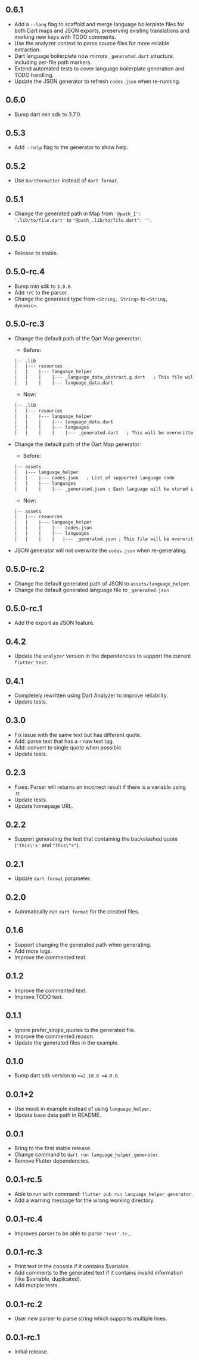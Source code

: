 ## 0.6.1

* Add a `--lang` flag to scaffold and merge language boilerplate files for both Dart maps and JSON exports, preserving existing translations and marking new keys with TODO comments.
* Use the analyzer context to parse source files for more reliable extraction.
* Dart language boilerplate now mirrors `_generated.dart` structure, including per-file path markers.
* Extend automated tests to cover language boilerplate generation and TODO handling.
* Update the JSON generator to refresh `codes.json` when re-running.

## 0.6.0

* Bump dart min sdk to 3.7.0.

## 0.5.3

* Add `--help` flag to the generator to show help.

## 0.5.2

* Use `DartFormatter` instead of `dart format`.

## 0.5.1

* Change the generated path in Map from `'@path_1': '.lib/to/file.dart'` to `"@path_.lib/to/file.dart": ''`.

## 0.5.0

* Release to stable.

## 0.5.0-rc.4

* Bump min sdk to `3.0.0`.
* Add `trC` to the parser.
* Change the generated type from `<String, String>` to `<String, dynamic>`.

## 0.5.0-rc.3

* Change the default path of the Dart Map generator:
  * Before:

  ```txt
  |-- .lib
  |   |--- resources
  |   |    |--- language_helper
  |   |    |    |--- _language_data_abstract.g.dart   ; This file will be overwritten when generating
  |   |    |    |--- language_data.dart
  ```

  * Now:

  ```txt
  |-- .lib
  |   |--- resources
  |   |    |--- language_helper
  |   |    |    |--- language_data.dart
  |   |    |    |--- languages
  |   |    |    |    |--- _generated.dart   ; This will be overwritten when re-generating
  ```

* Change the default path of the Dart Map generator:
  * Before:

  ```txt
  |-- assets
  |   |--- language_helper
  |   |    |--- codes.json   ; List of supported language code
  |   |    |--- languages
  |   |    |    |--- _generated.json ; Each language will be stored in 1 files
  ```

  * Now:

  ```txt
  |-- assets
  |   |--- resources
  |   |    |--- language_helper
  |   |    |    |--- codes.json
  |   |    |    |--- languages
  |   |    |    |   |--- _generated.json ; This file will be overwritten when re-generating
  ```

* JSON generator will not overwrite the `codes.json` when re-generating.

## 0.5.0-rc.2

* Change the default generated path of JSON to `assets/language_helper`.
* Change the default generated language file to `_generated.json`

## 0.5.0-rc.1

* Add the export as JSON feature.

## 0.4.2

* Update the `analyzer` version in the dependencies to support the current `flutter_test`.

## 0.4.1

* Completely rewritten using Dart Analyzer to improve reliability.
* Update tests.

## 0.3.0

* Fix issue with the same text but has different quote.
* Add: parse text that has a `r` raw text tag.
* Add: convert to single quote when possible.
* Update tests.

## 0.2.3

* Fixes: Parser will returns an incorrect result if there is a variable using .tr.
* Update tests.
* Update homepage URL.

## 0.2.2

* Support generating the text that containing the backslashed quote (`'This\'s'` and `"This\"s"`).

## 0.2.1

* Update `dart format` parameter.

## 0.2.0

* Automatically run `dart format` for the created files.

## 0.1.6

* Support changing the generated path when generating.
* Add more logs.
* Improve the commented text.

## 0.1.2

* Improve the commented text.
* Improve TODO text.

## 0.1.1

* Ignore prefer_single_quotes to the generated file.
* Improve the commented reason.
* Update the generated files in the example.

## 0.1.0

* Bump dart sdk version to `>=2.18.0 <4.0.0`.

## 0.0.1+2

* Use mock in example instead of using `language_helper`.
* Update base data path in README.

## 0.0.1

* Bring to the first stable release.
* Change command to `dart run language_helper_generator`.
* Remove Flutter dependencies.

## 0.0.1-rc.5

* Able to run with command: `flutter pub run language_helper_generator`.
* Add a warning message for the wrong working directory.

## 0.0.1-rc.4

* Improves parser to be able to parse `'test'.tr,`.

## 0.0.1-rc.3

* Print text in the console if it contains $variable.
* Add comments to the generated text if it contains invalid information (like $variable, duplicated).
* Add mutiple tests.

## 0.0.1-rc.2

* User new parser to parse string which supports multiple lines.

## 0.0.1-rc.1

* Initial release.
